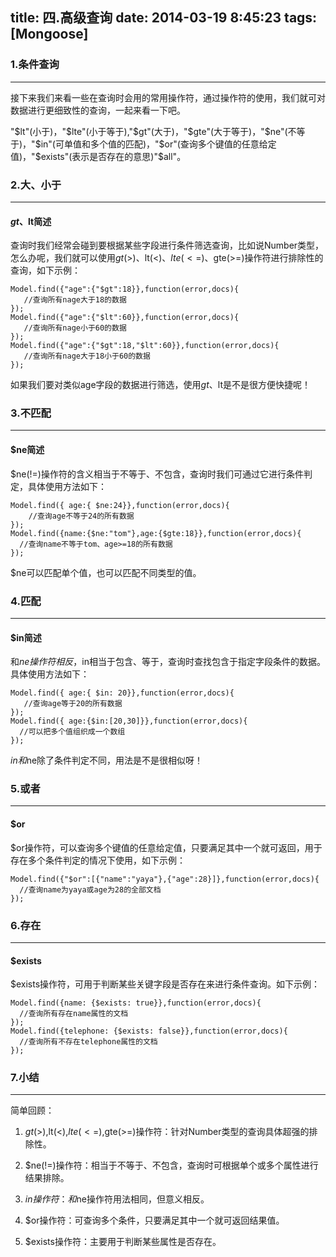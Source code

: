 title: 四.高级查询
date: 2014-03-19 8:45:23
tags: [Mongoose]
---

### 1.条件查询
---
接下来我们来看一些在查询时会用的常用操作符，通过操作符的使用，我们就可对数据进行更细致性的查询，一起来看一下吧。

"$lt"(小于)，"$lte"(小于等于),"$gt"(大于)，"$gte"(大于等于)，"$ne"(不等于)，"$in"(可单值和多个值的匹配)，"$or"(查询多个键值的任意给定值)，"$exists"(表示是否存在的意思)"$all"。

### 2.大、小于
---
#### $gt、$lt简述
查询时我们经常会碰到要根据某些字段进行条件筛选查询，比如说Number类型，怎么办呢，我们就可以使用$gt(>)、$lt(<)、$lte(<=)、$gte(>=)操作符进行排除性的查询，如下示例：
```
Model.find({"age":{"$gt":18}},function(error,docs){
   //查询所有nage大于18的数据
});
Model.find({"age":{"$lt":60}},function(error,docs){
   //查询所有nage小于60的数据
});
Model.find({"age":{"$gt":18,"$lt":60}},function(error,docs){
   //查询所有nage大于18小于60的数据
});
```
如果我们要对类似age字段的数据进行筛选，使用$gt、$lt是不是很方便快捷呢！

### 3.不匹配
---
#### $ne简述
$ne(!=)操作符的含义相当于不等于、不包含，查询时我们可通过它进行条件判定，具体使用方法如下：
```
Model.find({ age:{ $ne:24}},function(error,docs){
    //查询age不等于24的所有数据
});
Model.find({name:{$ne:"tom"},age:{$gte:18}},function(error,docs){
  //查询name不等于tom、age>=18的所有数据
});
```
$ne可以匹配单个值，也可以匹配不同类型的值。

### 4.匹配
---
#### $in简述
和$ne操作符相反，$in相当于包含、等于，查询时查找包含于指定字段条件的数据。具体使用方法如下：
```
Model.find({ age:{ $in: 20}},function(error,docs){
   //查询age等于20的所有数据
});
Model.find({ age:{$in:[20,30]}},function(error,docs){
  //可以把多个值组织成一个数组
}); 
```
$in和$ne除了条件判定不同，用法是不是很相似呀！


### 5.或者
---
#### $or
$or操作符，可以查询多个键值的任意给定值，只要满足其中一个就可返回，用于存在多个条件判定的情况下使用，如下示例：

```
Model.find({"$or":[{"name":"yaya"},{"age":28}]},function(error,docs){
  //查询name为yaya或age为28的全部文档
});
```

### 6.存在
---
#### $exists
$exists操作符，可用于判断某些关键字段是否存在来进行条件查询。如下示例：

``` 
Model.find({name: {$exists: true}},function(error,docs){
  //查询所有存在name属性的文档
});
Model.find({telephone: {$exists: false}},function(error,docs){
  //查询所有不存在telephone属性的文档
});
```
### 7.小结
---
简单回顾：

1. $gt(>),$lt(<),$lte(<=),$gte(>=)操作符：针对Number类型的查询具体超强的排除性。

2. $ne(!=)操作符：相当于不等于、不包含，查询时可根据单个或多个属性进行结果排除。

3. $in操作符：和$ne操作符用法相同，但意义相反。

4. $or操作符：可查询多个条件，只要满足其中一个就可返回结果值。

5. $exists操作符：主要用于判断某些属性是否存在。